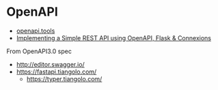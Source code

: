 OpenAPI
=======

* [openapi.tools](https://openapi.tools/)
* [Implementing a Simple REST API using OpenAPI, Flask & Connexions](https://haseebmajid.dev/blog/rest-api-openapi-flask-connexion)

From OpenAPI3.0 spec
* http://editor.swagger.io/
* https://fastapi.tiangolo.com/
    * https://typer.tiangolo.com/

